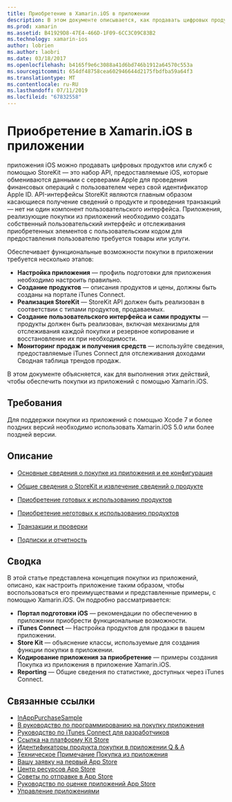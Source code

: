 ```yaml
---
title: Приобретение в Xamarin.iOS в приложении
description: В этом документе описывается, как продавать цифровых продуктов и служб с помощью API-интерфейсы StoreKit. Он содержит ссылки на руководства, посвященные конфигурации, готовых к использованию продуктов, неготовых продуктов, транзакции, подписок и многое другое.
ms.prod: xamarin
ms.assetid: B41929D8-47E4-466D-1F09-6CC3C09C83B2
ms.technology: xamarin-ios
author: lobrien
ms.author: laobri
ms.date: 03/18/2017
ms.openlocfilehash: b4165f9e6c3088a41d6bd746b1912a64570c553a
ms.sourcegitcommit: 654df48758cea602946644d2175fbdfba59a64f3
ms.translationtype: MT
ms.contentlocale: ru-RU
ms.lasthandoff: 07/11/2019
ms.locfileid: "67832558"
---
```

# <a name="in-app-purchasing-in-xamarinios"></a>Приобретение в Xamarin.iOS в приложении

приложения iOS можно продавать цифровых продуктов или служб с помощью StoreKit — это набор API, предоставляемые iOS, которые обмениваются данными с серверами Apple для проведения финансовых операций с пользователем через свой идентификатор Apple ID. API-интерфейсы StoreKit являются главным образом касающиеся получение сведений о продукте и проведения транзакций — нет ни один компонент пользовательского интерфейса. Приложения, реализующие покупки из приложений необходимо создать собственный пользовательский интерфейс и отслеживания приобретенных элементов с пользовательским кодом для предоставления пользователю требуется товары или услуги.

Обеспечивает функциональные возможности покупки в приложении требуется несколько этапов:

-  **Настройка приложения** — профиль подготовки для приложения необходимо настроить правильно.
-  **Создание продуктов** — описания продуктов и цены, должны быть созданы на портале iTunes Connect.
-  **Реализация StoreKit** — StoreKit API должен быть реализован в соответствии с типами продуктов, продаваемых.
-  **Создание пользовательского интерфейса и сами продукты** — продукты должен быть реализован, включая механизмы для отслеживания каждой покупки и резервное копирование и восстановление их при необходимости.
-  **Мониторинг продаж и получения средств** — используйте сведения, предоставляемые iTunes Connect для отслеживания доходами Сводная таблица трендов продаж.

В этом документе объясняется, как для выполнения этих действий, чтобы обеспечить покупки из приложений с помощью Xamarin.iOS.

## <a name="requirements"></a>Требования

Для поддержки покупки из приложений с помощью Xcode 7 и более поздних версий необходимо использовать Xamarin.iOS 5.0 или более поздней версии.

## <a name="contents"></a>Описание

* [Основные сведения о покупке из приложения и ее конфигурация](~/ios/platform/in-app-purchasing/in-app-purchase-basics-and-configuration.md)

* [Общие сведения о StoreKit и извлечение сведений о продукте](~/ios/platform/in-app-purchasing/store-kit-overview-and-retreiving-product-information.md)

* [Приобретение готовых к использованию продуктов](~/ios/platform/in-app-purchasing/purchasing-consumable-products.md)

* [Приобретение неготовых к использованию продуктов](~/ios/platform/in-app-purchasing/purchasing-non-consumable-products.md)

* [Транзакции и проверки](~/ios/platform/in-app-purchasing/transactions-and-verification.md)

* [Подписки и отчетность](~/ios/platform/in-app-purchasing/subscriptions-and-reporting.md)

## <a name="summary"></a>Сводка

В этой статье представлена концепция покупки из приложений, описано, как настроить приложение таким образом, чтобы воспользоваться его преимуществами и представленные примеры, с помощью Xamarin.iOS. Он подробно рассматривается:

-  **Портал подготовки iOS** — рекомендации по обеспечению в приложении приобрести функциональные возможности.
-  **iTunes Connect** — Настройка продуктов для продажи в вашем приложении.
-  **Store Kit** — объяснение классы, используемые для создания функции покупки в приложении.
-  **Кодирование приложения за приобретение** — примеры создания Покупка из приложения в приложение Xamarin.iOS.
-  **Reporting** — Общие сведения по статистике, доступных через iTunes Connect.


## <a name="related-links"></a>Связанные ссылки

- [InAppPurchaseSample](https://developer.xamarin.com/samples/StoreKit/)
- [В руководство по программированию на покупку приложения](https://developer.apple.com/library/ios/documentation/NetworkingInternet/Conceptual/StoreKitGuide/Introduction.html)
- [Руководство по iTunes Connect для разработчиков](https://developer.apple.com/library/ios/documentation/LanguagesUtilities/Conceptual/iTunesConnect_Guide/iTunesConnect_Guide.pdf)
- [Ссылка на платформу Kit Store](https://developer.apple.com/library/ios/documentation/StoreKit/Reference/StoreKit_Collection/StoreKit_Collection.pdf)
- [Идентификаторы продукта покупки в приложении Q & A](https://developer.apple.com/library/ios/#qa/qa1329/_index.html)
- [Техническое Примечание Покупка из приложения](https://developer.apple.com/library/ios/#technotes/tn2259/_index.html)
- [Вашу заявку на первый App Store](https://developer.apple.com/library/ios/documentation/IDEs/Conceptual/AppDistributionGuide/Introduction/Introduction.html)
- [Центр ресурсов App Store](https://developer.apple.com/appstore/index.html)
- [Советы по отправке в App Store](https://developer.apple.com/appstore/resources/submission/tips.html)
- [Руководство по оценке приложений App Store](https://developer.apple.com/appstore/resources/approval/guidelines.html)
- [Управление приложениями](https://developer.apple.com/appstore/resources/managing/index.html)
